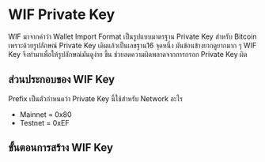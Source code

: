 # WIF Private Key

WIF มาจากคำว่า Wallet Import Format เป็นรูปแบบมาตรฐาน Private Key สำหรับ Bitcoin เพราะด้วยรูปลักษณ์ Private Key เดิมแล้วเป็นเลขฐาน16 จุดหนึ่ง มันข้อนข้างยากดูยากมาก ๆ WIF Key จึงทำมาเพื่อให้รูปลักษณ์มันดูง่าย ขึ้น ช่วยลดความผิดพลาดจากการกรอก Private Key ผิด


## ส่วนประกอบของ WIF Key

Prefix เป็นตัวกำหนดว่า Private Key นี้ใช้สำหรับ Network อะไร
- Mainnet = 0x80
- Testnet = 0xEF

## ขั้นตอนการสร้าง WIF Key

